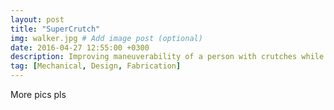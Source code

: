 ```yaml
---
layout: post
title: "SuperCrutch"
img: walker.jpg # Add image post (optional)
date: 2016-04-27 12:55:00 +0300
description: Improving maneuverability of a person with crutches while carrying things
tag: [Mechanical, Design, Fabrication]
---
```

More pics pls